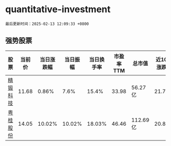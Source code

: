 # quantitative-investment

`最后更新时间：2025-02-13 12:09:33 +0800`

## 强势股票

|股票|当前价|当日涨跌幅|当日振幅|当日换手率|市盈率TTM|总市值|近10日涨跌幅|
|----|----|----|----|----|----|----|----|
|[精锻科技](https://xueqiu.com/S/SZ300258)|11.68|0.86%|7.6%|15.4%|33.98|56.27亿|21.79%|
|[粤桂股份](https://xueqiu.com/S/SZ000833)|14.05|10.02%|10.02%|18.03%|46.46|112.69亿|20.81%|

